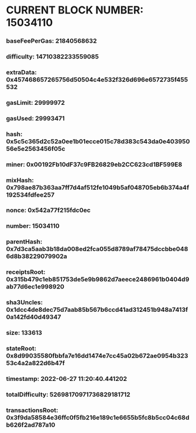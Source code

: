 # CURRENT BLOCK NUMBER: 15034110

### baseFeePerGas: 21840568632
### difficulty: 14710382233559085
### extraData: 0x457468657265756d50504c4e532f326d696e6572735f455532
### gasLimit: 29999972
### gasUsed: 29993471
### hash: 0x5c5c365d2c52a0ee1b01ecce015c78d383c543da0e40395056e5e2563456f05c
### miner: 0x00192Fb10dF37c9FB26829eb2CC623cd1BF599E8
### mixHash: 0x798ae87b363aa7ff7d4af512fe1049b5af048705eb6b374a4f192534fdfee257
### nonce: 0x542a77f215fdc0ec
### number: 15034110
### parentHash: 0x7d3ca5aab3b18da008ed2fca055d8789af78475dccbbe0486d8b38229079902a
### receiptsRoot: 0x315b479c1eb851753de5e9b9862d7aeece2486961b0404d9ab77d6ec1e998920
### sha3Uncles: 0x1dcc4de8dec75d7aab85b567b6ccd41ad312451b948a7413f0a142fd40d49347
### size: 133613
### stateRoot: 0x8d99035580fbbfa7e16dd1474e7cc45a02b672ae0954b32353c4a2a822d6b47f
### timestamp: 2022-06-27 11:20:40.441202
### totalDifficulty: 52698170971736829181712
### transactionsRoot: 0x3f9da58584e36ffc0f5fb216e189c1e6655b5fc8b5cc04c68db626f2ad787a10
